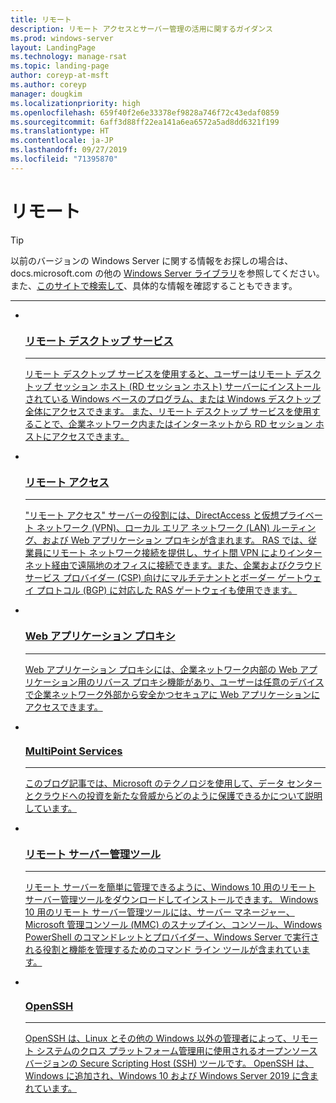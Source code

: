 ```yaml
---
title: リモート
description: リモート アクセスとサーバー管理の活用に関するガイダンス
ms.prod: windows-server
layout: LandingPage
ms.technology: manage-rsat
ms.topic: landing-page
author: coreyp-at-msft
ms.author: coreyp
manager: dougkim
ms.localizationpriority: high
ms.openlocfilehash: 659f40f2e6e33378ef9828a746f72c43edaf0859
ms.sourcegitcommit: 6aff3d88ff22ea141a6ea6572a5ad8dd6321f199
ms.translationtype: HT
ms.contentlocale: ja-JP
ms.lasthandoff: 09/27/2019
ms.locfileid: "71395870"
---
```

# <a name="remote"></a>リモート

>[!TIP]
> 以前のバージョンの Windows Server に関する情報をお探しの場合は、 docs.microsoft.com の他の [Windows Server ライブラリ](/previous-versions/windows/)を参照してください。 また、[このサイトで検索して](https://docs.microsoft.com/search/index?search=Windows+Server&dataSource=previousVersions)、具体的な情報を確認することもできます。


<hr />


<ul class="cardsI panelContent">
<li>
 <a href="remote-desktop-services/welcome-to-rds.md">
                            <div class="cardSize">
                                <div class="cardPadding">
                                    <div class="card">
                                        <div class="cardImageOuter">
                                            <div class="cardImage">
                                                <img src="../media/i-remote.svg" alt="" />
                                            </div>
                                        </div>
                                        <div class="cardText">
                                            <h3>リモート デスクトップ サービス</h3><hr />
                                            <p>リモート デスクトップ サービスを使用すると、ユーザーはリモート デスクトップ セッション ホスト (RD セッション ホスト) サーバーにインストールされている Windows ベースのプログラム、または Windows デスクトップ全体にアクセスできます。 また、リモート デスクトップ サービスを使用することで、企業ネットワーク内またはインターネットから RD セッション ホストにアクセスできます。</p>
                                        </div>
                                    </div>
                                </div>
                            </div>
                          </a>
                        </li>
<li>
 <a href="remote-access/Remote-Access.md">
                            <div class="cardSize">
                                <div class="cardPadding">
                                    <div class="card">
                                        <div class="cardImageOuter">
                                            <div class="cardImage">
                                                <img src="../media/i-remote.svg" alt="" />
                                            </div>
                                        </div>
                                        <div class="cardText">
                                            <h3>リモート アクセス</h3><hr />
                                            <p>"リモート アクセス" サーバーの役割には、DirectAccess と仮想プライベート ネットワーク (VPN)、ローカル エリア ネットワーク (LAN) ルーティング、および Web アプリケーション プロキシが含まれます。 RAS では、従業員にリモート ネットワーク接続を提供し、サイト間 VPN によりインターネット経由で遠隔地のオフィスに接続できます。また、企業およびクラウド サービス プロバイダー (CSP) 向けにマルチテナントとボーダー ゲートウェイ プロトコル (BGP) に対応した RAS ゲートウェイも使用できます。</p>
                                        </div>
                                    </div>
                                </div>
                            </div>
                          </a>
                        </li><li>
 <a href="remote-access/web-application-proxy/web-application-proxy-windows-server.md">
                            <div class="cardSize">
                                <div class="cardPadding">
                                    <div class="card">
                                        <div class="cardImageOuter">
                                            <div class="cardImage">
                                                <img src="../media/i-remote.svg" alt="" />
                                            </div>
                                        </div>
                                        <div class="cardText">
                                            <h3>Web アプリケーション プロキシ</h3><hr />
                                            <p>Web アプリケーション プロキシには、企業ネットワーク内部の Web アプリケーション用のリバース プロキシ機能があり、ユーザーは任意のデバイスで企業ネットワーク外部から安全かつセキュアに Web アプリケーションにアクセスできます。</p>
                                        </div>
                                    </div>
                                </div>
                            </div>
                          </a>
                        </li><li>
 <a href="multipoint-services/multipoint-services.md">
                            <div class="cardSize">
                                <div class="cardPadding">
                                    <div class="card">
                                        <div class="cardImageOuter">
                                            <div class="cardImage">
                                                <img src="../media/i-remote.svg" alt="" />
                                            </div>
                                        </div>
                                        <div class="cardText">
                                            <h3>MultiPoint Services</h3><hr />
                                            <p>このブログ記事では、Microsoft のテクノロジを使用して、データ センターとクラウドへの投資を新たな脅威からどのように保護できるかについて説明しています。  </p>
                                        </div>
                                    </div>
                                </div>
                            </div>
                          </a>
                        </li><li>
 <a href="https://technet.microsoft.com/library/mt126174.aspx">
                            <div class="cardSize">
                                <div class="cardPadding">
                                    <div class="card">
                                        <div class="cardImageOuter">
                                            <div class="cardImage">
                                                <img src="../media/i-remote.svg" alt="" />
                                            </div>
                                        </div>
                                        <div class="cardText">
                                            <h3>リモート サーバー管理ツール</h3><hr />
                                            <p>リモート サーバーを簡単に管理できるように、Windows 10 用のリモート サーバー管理ツールをダウンロードしてインストールできます。 Windows 10 用のリモート サーバー管理ツールには、サーバー マネージャー、Microsoft 管理コンソール (MMC) のスナップイン、コンソール、Windows PowerShell のコマンドレットとプロバイダー、Windows Server で実行される役割と機能を管理するためのコマンド ライン ツールが含まれています。 </p>
                                        </div>
                                    </div>
                                </div>
                            </div>
                          </a>
                        </li><li>
 <a href="../administration/OpenSSH/OpenSSH_Overview.md">
                            <div class="cardSize">
                                <div class="cardPadding">
                                    <div class="card">
                                        <div class="cardImageOuter">
                                            <div class="cardImage">
                                                <img src="../media/i-remote.svg" alt="" />
                                            </div>
                                        </div>
                                        <div class="cardText">
                                            <h3>OpenSSH</h3><hr />
                                            <p>OpenSSH は、Linux とその他の Windows 以外の管理者によって、リモート システムのクロス プラットフォーム管理用に使用されるオープンソース バージョンの Secure Scripting Host (SSH) ツールです。 OpenSSH は、Windows に追加され、Windows 10 および Windows Server 2019 に含まれています。  </p>
                                        </div>
                                    </div>
                                </div>
                            </div>
                          </a>
                        </li>
</ul>
 

